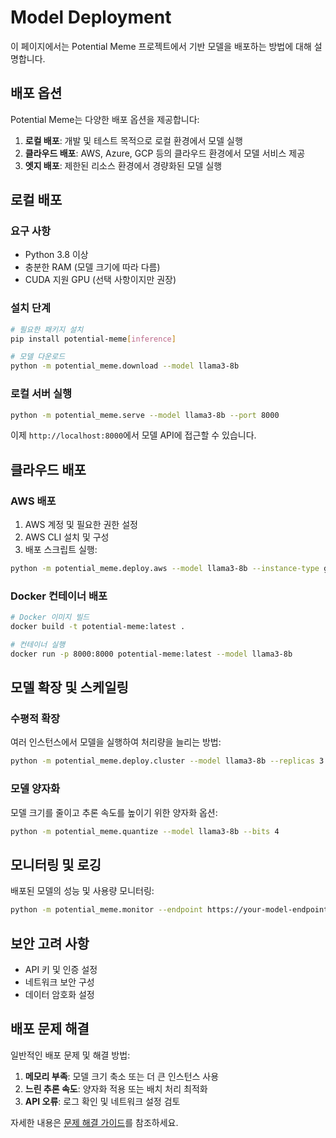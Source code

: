 # Model Deployment

이 페이지에서는 Potential Meme 프로젝트에서 기반 모델을 배포하는 방법에 대해 설명합니다.

## 배포 옵션

Potential Meme는 다양한 배포 옵션을 제공합니다:

1. **로컬 배포**: 개발 및 테스트 목적으로 로컬 환경에서 모델 실행
2. **클라우드 배포**: AWS, Azure, GCP 등의 클라우드 환경에서 모델 서비스 제공
3. **엣지 배포**: 제한된 리소스 환경에서 경량화된 모델 실행

## 로컬 배포

### 요구 사항

- Python 3.8 이상
- 충분한 RAM (모델 크기에 따라 다름)
- CUDA 지원 GPU (선택 사항이지만 권장)

### 설치 단계

```bash
# 필요한 패키지 설치
pip install potential-meme[inference]

# 모델 다운로드
python -m potential_meme.download --model llama3-8b
```

### 로컬 서버 실행

```bash
python -m potential_meme.serve --model llama3-8b --port 8000
```

이제 `http://localhost:8000`에서 모델 API에 접근할 수 있습니다.

## 클라우드 배포

### AWS 배포

1. AWS 계정 및 필요한 권한 설정
2. AWS CLI 설치 및 구성
3. 배포 스크립트 실행:

```bash
python -m potential_meme.deploy.aws --model llama3-8b --instance-type g4dn.xlarge
```

### Docker 컨테이너 배포

```bash
# Docker 이미지 빌드
docker build -t potential-meme:latest .

# 컨테이너 실행
docker run -p 8000:8000 potential-meme:latest --model llama3-8b
```

## 모델 확장 및 스케일링

### 수평적 확장

여러 인스턴스에서 모델을 실행하여 처리량을 늘리는 방법:

```bash
python -m potential_meme.deploy.cluster --model llama3-8b --replicas 3
```

### 모델 양자화

모델 크기를 줄이고 추론 속도를 높이기 위한 양자화 옵션:

```bash
python -m potential_meme.quantize --model llama3-8b --bits 4
```

## 모니터링 및 로깅

배포된 모델의 성능 및 사용량 모니터링:

```bash
python -m potential_meme.monitor --endpoint https://your-model-endpoint.com
```

## 보안 고려 사항

- API 키 및 인증 설정
- 네트워크 보안 구성
- 데이터 암호화 설정

## 배포 문제 해결

일반적인 배포 문제 및 해결 방법:

1. **메모리 부족**: 모델 크기 축소 또는 더 큰 인스턴스 사용
2. **느린 추론 속도**: 양자화 적용 또는 배치 처리 최적화
3. **API 오류**: 로그 확인 및 네트워크 설정 검토

자세한 내용은 [문제 해결 가이드](../troubleshooting.md)를 참조하세요.
